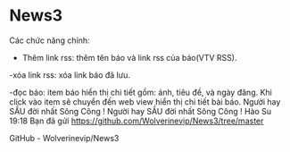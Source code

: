 # News3
Các chức năng chính:

- Thêm link rss: thêm tên báo và link rss của báo(VTV RSS).

-xóa link rss: xóa link báo đã lưu.

-đọc báo: item báo hiển thị chi tiết gồm: ảnh, tiêu đề, và ngày đăng. Khi click vào item sẽ chuyển đến web view hiển thị chi tiết bài báo.
Người hay SẦU đời nhất Sông Công !
Người hay SẦU đời nhất Sông Công !
Hào Su
19:18
Bạn đã gửi
https://github.com/Wolverinevip/News3/tree/master

GitHub - Wolverinevip/News3
